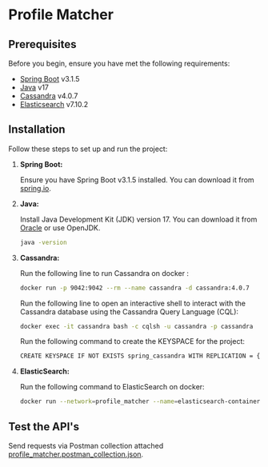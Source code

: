 # Profile Matcher

## Prerequisites

Before you begin, ensure you have met the following requirements:

- [Spring Boot](https://spring.io/projects/spring-boot) v3.1.5
- [Java](https://www.oracle.com/java/technologies/javase-downloads.html) v17
- [Cassandra](https://cassandra.apache.org/) v4.0.7
- [Elasticsearch](https://www.elastic.co/downloads/elasticsearch) v7.10.2

## Installation

Follow these steps to set up and run the project:

1. **Spring Boot:**

   Ensure you have Spring Boot v3.1.5 installed. You can download it from [spring.io](https://spring.io/projects/spring-boot).

2. **Java:**

   Install Java Development Kit (JDK) version 17. You can download it from [Oracle](https://www.oracle.com/java/technologies/javase-downloads.html) or use OpenJDK.

   ```bash
   java -version

3. **Cassandra:**

   Run the following line to run Cassandra on docker :

    ```bash 
   docker run -p 9042:9042 --rm --name cassandra -d cassandra:4.0.7
    ```
   Run the following line to open an interactive shell  to interact with the Cassandra database using the Cassandra Query Language (CQL):
    ```bash
    docker exec -it cassandra bash -c cqlsh -u cassandra -p cassandra
    ```
   Run the following command to create the KEYSPACE for the project:
    ```bash
    CREATE KEYSPACE IF NOT EXISTS spring_cassandra WITH REPLICATION = {'class': 'SimpleStrategy', 'replication_factor': 1};
    ```

4. **ElasticSearch:**

   Run the following command to ElasticSearch on docker:
    ```bash
    docker run --network=profile_matcher --name=elasticsearch-container -d -p 9200:9200 -p 9300:9300 -e "discovery.type=single-node" docker.elastic.co/elasticsearch/elasticsearch:7.10.2
    ```
## Test the API's

Send requests via Postman collection attached [profile_matcher.postman_collection.json](https://github.com/FloreaMaria/ProfileMatcher/blob/master/profile_matcher.postman_collection.json).


        